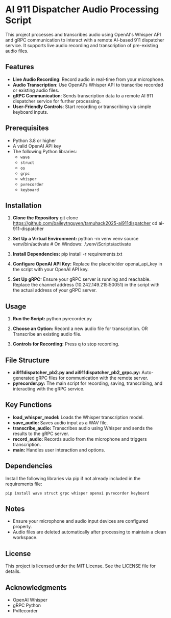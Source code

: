 # AI 911 Dispatcher Audio Processing Script

This project processes and transcribes audio using OpenAI's Whisper API and gRPC communication to interact with a remote AI-based 911 dispatcher service. It supports live audio recording and transcription of pre-existing audio files.

## Features

- **Live Audio Recording**: Record audio in real-time from your microphone.
- **Audio Transcription**: Use OpenAI's Whisper API to transcribe recorded or existing audio files.
- **gRPC Communication**: Sends transcription data to a remote AI 911 dispatcher service for further processing.
- **User-Friendly Controls**: Start recording or transcribing via simple keyboard inputs.

## Prerequisites

- Python 3.8 or higher
- A valid OpenAI API key
- The following Python libraries:
  - `wave`
  - `struct`
  - `os`
  - `grpc`
  - `whisper`
  - `pvrecorder`
  - `keyboard`

## Installation

1. **Clone the Repository**
    git clone https://github.com/baileytnguyen/tamuhack2025-ai911dispatcher
    cd ai-911-dispatcher

2. **Set Up a Virtual Environment:**
    python -m venv venv
    source venv/bin/activate  # On Windows: .\venv\Scripts\activate

3. **Install Dependencies:**
    pip install -r requirements.txt

4. **Configure OpenAI API Key:**
    Replace the placeholder openai_api_key in the script with your OpenAI API key.

5. **Set Up gRPC:**
    Ensure your gRPC server is running and reachable. Replace the channel address (10.242.149.215:50051) in the script with the actual address of your gRPC server.

## Usage

1. **Run the Script:**
    python pyrecorder.py

2. **Choose an Option:**
    Record a new audio file for transcription.
    OR
    Transcribe an existing audio file.

3. **Controls for Recording:**
    Press q to stop recording.

## File Structure

- **ai911dispatcher_pb2.py and ai911dispatcher_pb2_grpc.py:**
    Auto-generated gRPC files for communication with the remote server.
- **pyrecorder.py:**
    The main script for recording, saving, transcribing, and interacting with the gRPC service.

## Key Functions

- **load_whisper_model:** Loads the Whisper transcription model.
- **save_audio:** Saves audio input as a WAV file.
- **transcribe_audio:** Transcribes audio using Whisper and sends the results to the gRPC server.
- **record_audio:** Records audio from the microphone and triggers transcription.
- **main:** Handles user interaction and options.

## Dependencies

Install the following libraries via pip if not already included in the requirements file:
    
    pip install wave struct grpc whisper openai pvrecorder keyboard

## Notes

- Ensure your microphone and audio input devices are configured properly.
- Audio files are deleted automatically after processing to maintain a clean workspace.

## License

This project is licensed under the MIT License. See the LICENSE file for details.

## Acknowledgments

- OpenAI Whisper
- gRPC Python
- PvRecorder
